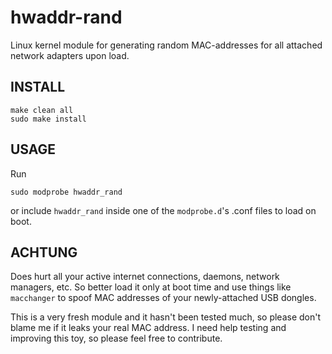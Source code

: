 hwaddr-rand
===========

Linux kernel module for generating random MAC-addresses for all attached network adapters upon load.

INSTALL
---

    make clean all
    sudo make install

USAGE
---
Run

    sudo modprobe hwaddr_rand

or include `hwaddr_rand` inside one of the `modprobe.d`'s .conf files to load on boot.

ACHTUNG
---
Does hurt all your active internet connections, daemons, network managers, etc. So better load it only at boot time and use things like `macchanger` to spoof MAC addresses of your newly-attached USB dongles.

This is a very fresh module and it hasn't been tested much, so please don't blame me if it leaks your real MAC address.
I need help testing and improving this toy, so please feel free to contribute.

